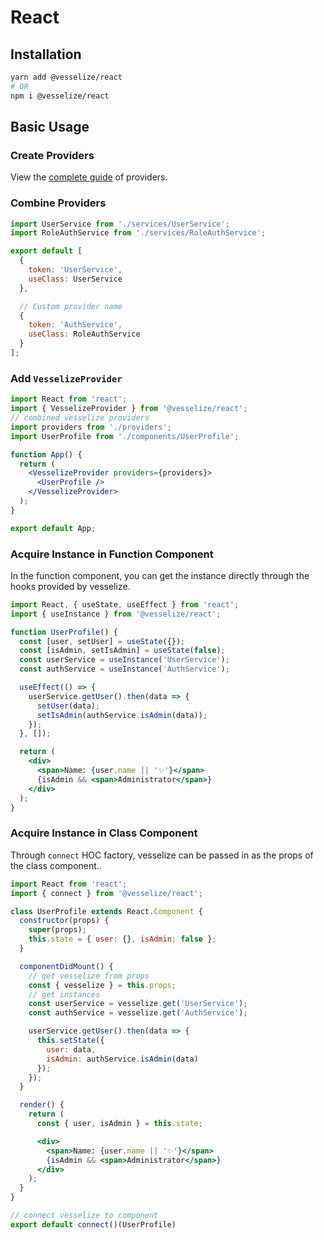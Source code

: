 # React

## Installation

```bash
yarn add @vesselize/react
# OR
npm i @vesselize/react
```

## Basic Usage

### Create Providers

View the [complete guide](./providers.md) of providers.

### Combine Providers

```js
import UserService from './services/UserService';
import RoleAuthService from './services/RoleAuthService';

export default [
  {
    token: 'UserService',
    useClass: UserService
  },

  // Custom provider name
  {
    token: 'AuthService',
    useClass: RoleAuthService
  }
];
```

### Add `VesselizeProvider`

```jsx
import React from 'react';
import { VesselizeProvider } from '@vesselize/react';
// combined vesselize providers
import providers from './providers';
import UserProfile from './components/UserProfile';

function App() {
  return (
    <VesselizeProvider providers={providers}>
      <UserProfile />
    </VesselizeProvider>
  );
}

export default App;
```

### Acquire Instance in Function Component

In the function component, you can get the instance directly through the hooks provided by vesselize.

```jsx
import React, { useState, useEffect } from 'react';
import { useInstance } from '@vesselize/react';

function UserProfile() {
  const [user, setUser] = useState({});
  const [isAdmin, setIsAdmin] = useState(false);
  const userService = useInstance('UserService');
  const authService = useInstance('AuthService');

  useEffect(() => {
    userService.getUser().then(data => {
      setUser(data);
      setIsAdmin(authService.isAdmin(data));
    });
  }, []);

  return (
    <div>
      <span>Name: {user.name || '✨'}</span>
      {isAdmin && <span>Administrator</span>}
    </div>
  );
}
```

### Acquire Instance in Class Component

Through `connect` HOC factory, vesselize can be passed in as the props of the class component..

```jsx
import React from 'react';
import { connect } from '@vesselize/react';

class UserProfile extends React.Component {
  constructor(props) {
    super(props);
    this.state = { user: {}, isAdmin: false };
  }

  componentDidMount() {
    // get vesselize from props
    const { vesselize } = this.props;
    // get instances
    const userService = vesselize.get('UserService');
    const authService = vesselize.get('AuthService');

    userService.getUser().then(data => {
      this.setState({
        user: data,
        isAdmin: authService.isAdmin(data)
      });
    });
  }

  render() {
    return (
      const { user, isAdmin } = this.state;

      <div>
        <span>Name: {user.name || '✨'}</span>
        {isAdmin && <span>Administrator</span>}
      </div>
    );
  }
}

// connect vesselize to component
export default connect()(UserProfile)
```
